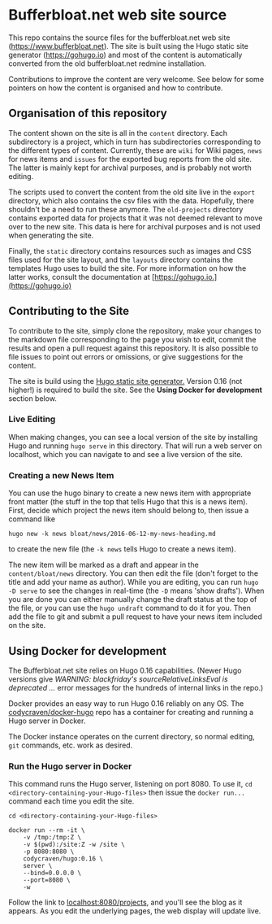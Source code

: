 # Bufferbloat.net web site source

This repo contains the source files for the bufferbloat.net web site
(https://www.bufferbloat.net). The site is built using the Hugo static
site generator (https://gohugo.io) and most of the content is
automatically converted from the old bufferbloat.net redmine
installation.

Contributions to improve the content are very welcome. See below for
some pointers on how the content is organised and how to contribute.

## Organisation of this repository

The content shown on the site is all in the `content` directory. Each
subdirectory is a project, which in turn has subdirectories
corresponding to the different types of content. Currently, these are
`wiki` for Wiki pages, `news` for news items and `issues` for the
exported bug reports from the old site. The latter is mainly kept for
archival purposes, and is probably not worth editing.

The scripts used to convert the content from the old site live in the
`export` directory, which also contains the csv files with the data.
Hopefully, there shouldn't be a need to run these anymore. The
`old-projects` directory contains exported data for projects that it was
not deemed relevant to move over to the new site. This data is here for
archival purposes and is not used when generating the site.

Finally, the `static` directory contains resources such as images and
CSS files used for the site layout, and the `layouts` directory contains
the templates Hugo uses to build the site.
For more information on how the latter works,
consult the documentation at [https://gohugo.io.](https://gohugo.io)

## Contributing to the Site

To contribute to the site, simply clone the repository, make your
changes to the markdown file corresponding to the page you wish to edit,
commit the results and open a pull request against this repository.
It is also possible to file issues to point out errors or omissions, or
give suggestions for the content.

The site is build using the [Hugo static site generator.](https://gohugo.io/)
Version 0.16 (not higher!) is required to build the site.
See the **Using Docker for development** section below.

### Live Editing

When making changes, you can see a local version of the site by
installing Hugo and running `hugo serve` in this directory. That will
run a web server on localhost, which you can navigate to and see a live
version of the site.

### Creating a new News Item

You can use the hugo binary to create a new news item with appropriate
front matter (the stuff in the top that tells Hugo that this is a news
item). First, decide which project the news item should belong to, then
issue a command like

  `hugo new -k news bloat/news/2016-06-12-my-news-heading.md`

to create the new file (the `-k news` tells Hugo to create a news item).

The new item will be marked as a draft and appear in the
`content/bloat/news` directory. You can then edit the file (don't forget
to the title and add your name as author). While you are editing, you
can run `hugo -D serve` to see the changes in real-time (the `-D` means
'show drafts'). When you are done you can either manually change the
draft status at the top of the file, or you can use the `hugo undraft`
command to do it for you. Then add the file to git and submit a pull
request to have your news item included on the site.

## Using Docker for development

The Bufferbloat.net site relies on Hugo 0.16 capabilities.
(Newer Hugo versions give _WARNING: blackfriday's
sourceRelativeLinksEval is deprecated ..._ error messages
for the hundreds of internal links in the repo.)

Docker provides an easy way to run Hugo 0.16 reliably on any OS.
The [codycraven/docker-hugo](https://github.com/codycraven/docker-hugo)
repo has a container for creating and running a Hugo server in Docker.

The Docker instance operates on the current directory,
so normal editing, `git` commands, etc. work as desired.

### Run the Hugo server in Docker

This command runs the Hugo server, listening on port 8080.
To use it, `cd <directory-containing-your-Hugo-files>` 
then issue the `docker run...` command each time you edit the site.

```
cd <directory-containing-your-Hugo-files>

docker run --rm -it \
    -v /tmp:/tmp:Z \
    -v $(pwd):/site:Z -w /site \
    -p 8080:8080 \
    codycraven/hugo:0.16 \
    server \
    --bind=0.0.0.0 \
    --port=8080 \
    -w
```

Follow the link to [localhost:8080/projects](localhost:8080/projects),
and you'll see the blog as it appears.
As you edit the underlying pages, the web display will update live.
